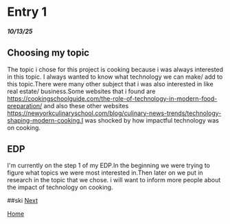 # Entry 1
##### 10/13/25
##  Choosing my topic

The topic i chose for this project is cooking because i was always interested in this topic. I always wanted to know what technology we can make/ add to this topic.There were many other subject that i was also interested in like real estate/ business.Some websites that i found are https://cookingschoolguide.com/the-role-of-technology-in-modern-food-preparation/ and also these other websites https://newyorkculinaryschool.com/blog/culinary-news-trends/technology-shaping-modern-cooking.I was shocked by how impactful technology was on cooking.

## EDP
I'm currently on the step 1 of my EDP.In the beginning we were trying to figure what topics we were most interested in.Then later on we put in research in the topic that we chose. i will want to inform more people about the impact of technology on cooking.

##ski
[Next](entry02.md)

[Home](../README.md)
